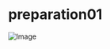 # preparation01
![Image](https://media2.giphy.com/media/SXxc7SYxTD2rCVlk1G/giphy.gif?cid=ecf05e47fvz08ckg36ahcbm7tvpvhh49i1xic4w7z3lrq1ok&rid=giphy.gif&ct=g)
